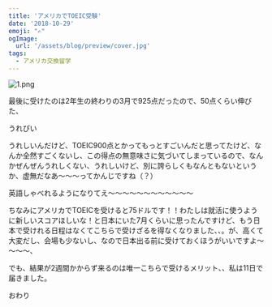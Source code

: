 ```yaml
---
title: 'アメリカでTOEIC受験'
date: '2018-10-29'
emoji: "✍"
ogImage:
  url: '/assets/blog/preview/cover.jpg'
tags:
  - アメリカ交換留学
---
```


![1.png](/assets/blog/posts/usexchange_6/1.png)

最後に受けたのは2年生の終わりの3月で925点だったので、50点くらい伸びた、

うれぴい

うれしいんだけど、TOEIC900点とかってもっとすごいんだと思ってたけど、なんか全然すごくないし、この得点の無意味さに気づいてしまっているので、なんかぜんぜんうれしくない、うれしいけど、別に誇らしくもなんともないというか、虚無だなあ～～～ってかんじですね（？）

英語しゃべれるようになりてえ～～～～～～～～～～～～

ちなみにアメリカでTOEICを受けると75ドルです！！わたしは就活に使うように新しいスコアほしいな！と日本にいた7月くらいに思ったんですけど、もう日本で受けれる日程はなくてこちらで受けざるを得なくなりました、、。が、高くて大変だし、会場も少ないし、なので日本出る前に受けておくほうがいいですよ～～～～、

でも、結果が2週間かからず来るのは唯一こちらで受けるメリット、、私は11日で届きました。

おわり
